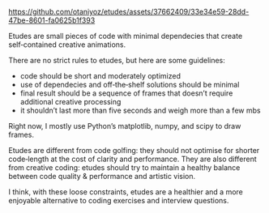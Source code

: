 https://github.com/otaniyoz/etudes/assets/37662409/33e34e59-28dd-47be-8601-fa0625b1f393

Etudes are small pieces of code with minimal dependecies that create self‑contained creative animations.

There are no strict rules to etudes, but here are some guidelines:
* code should be short and moderately optimized
* use of dependecies and off‑the‑shelf solutions should be minimal
* final result should be a sequence of frames that doesn’t require additional creative processing
* it shouldn’t last more than five seconds and weigh more than a few mbs

Right now, I mostly use Python’s matplotlib, numpy, and scipy to draw frames.

Etudes are different from code golfing: they should not optimise for shorter code‑length at the cost of clarity and performance. They are also different from creative coding: etudes should try to maintain a healthy balance between code quality & performance and artistic vision.

I think, with these loose constraints, etudes are a healthier and a more enjoyable alternative to coding exercises and interview questions.
